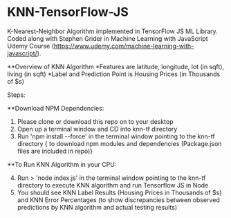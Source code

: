 # KNN-TensorFlow-JS
K-Nearest-Neighbor Algorithm implemented in TensorFlow JS ML Library. Coded along with Stephen Grider in Machine Learning with JavaScript Udemy Course (https://www.udemy.com/machine-learning-with-javascript/).

**Overview of KNN Algorithm
*Features are latitude, longitude, lot (in sqft), living (in sqft)
*Label and Prediction Point is Housing Prices (in Thousands of $s)

Steps:

**Download NPM Dependencies:

1. Please clone or download this repo on to your desktop
2. Open up a terminal window and CD into knn-tf directory 
3. Run 'npm install --force' in the terminal window pointing to the knn-tf directory { to download npm modules and dependencies (Package.json files are included in repo)}

**To Run KNN Algorithm in your CPU:

4. Run > 'node index.js' in the terminal window pointing to the knn-tf directory to execute KNN algorithm and run Tensorflow JS in Node
5. You should see KNN Label Results (Housing Prices in Thousands of $s) and KNN Error Percentages (to show discrepancies between observed predictions by KNN algorithm and actual testing results)
